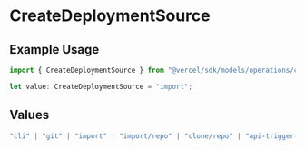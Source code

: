 # CreateDeploymentSource

## Example Usage

```typescript
import { CreateDeploymentSource } from "@vercel/sdk/models/operations/createdeployment.js";

let value: CreateDeploymentSource = "import";
```

## Values

```typescript
"cli" | "git" | "import" | "import/repo" | "clone/repo" | "api-trigger-git-deploy" | "redeploy"
```